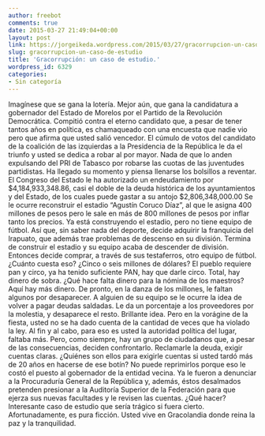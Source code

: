 ```yaml
---
author: freebot
comments: true
date: 2015-03-27 21:49:04+00:00
layout: post
link: https://jorgeikeda.wordpress.com/2015/03/27/gracorrupcion-un-caso-de-estudio/
slug: gracorrupcion-un-caso-de-estudio
title: 'Gracorrupción: un caso de estudio.'
wordpress_id: 6329
categories:
- Sin categoría
---
```


Imagínese que se gana la lotería. Mejor aún, que gana la candidatura a gobernador del Estado de Morelos por el Partido de la Revolución Democrática. Compitió contra el eterno candidato que, a pesar de tener tantos años en política, es chamaqueado con una encuesta que nadie vio pero que afirma que usted salió vencedor. El cúmulo de votos del candidato de la coalición de las izquierdas a la Presidencia de la República le da el triunfo y usted se dedica a robar al por mayor. Nada de que lo anden expulsando del PRI de Tabasco por robarse las cuotas de las juventudes partidistas. Ha llegado su momento y piensa llenarse los bolsillos a reventar.
El Congreso del Estado le ha autorizado un endeudamiento por $4,184,933,348.86, casi el doble de la deuda histórica de los ayuntamientos y del Estado, de los cuales puede gastar a su antojo $2,806,348,000.00 Se le ocurre reconstruir el estadio “Agustín Coruco Díaz”, al que le asigna 400 millones de pesos pero le sale en más de 800 millones de pesos por inflar tanto los precios. Ya está construyendo el estadio, pero no tiene equipo de fútbol. Así que, sin saber nada del deporte, decide adquirir la franquicia del Irapuato, que además trae problemas de descenso en su división. Termina de construir el estadio y su equipo acaba de descender de división. Entonces decide comprar, a través de sus testaferros, otro equipo de fútbol. ¿Cuánto cuesta eso? ¿Cinco o seis millones de dólares? El pueblo requiere pan y circo, ya ha tenido suficiente PAN, hay que darle circo.
Total, hay dinero de sobra. ¿Qué hace falta dinero para la nómina de los maestros? Aquí hay más dinero. De pronto, en la danza de los millones, le faltan algunos por desaparecer. A alguien de su equipo se le ocurre la idea de volver a pagar deudas saldadas. Le da un porcentaje a los proveedores por la molestia, y desaparece el resto. Brillante idea. Pero en la vorágine de la fiesta, usted no se ha dado cuenta de la cantidad de veces que ha violado la ley. Al fin y al cabo, para eso es usted la autoridad política del lugar, faltaba más. Pero, como siempre, hay un grupo de ciudadanos que, a pesar de las consecuencias, deciden confrontarlo. Reclamarle la deuda, exigir cuentas claras. ¿Quiénes son ellos para exigirle cuentas si usted tardó más de 20 años en hacerse de ese botín? No puede reprimirlos porque eso le costó el puesto al gobernador de la entidad vecina. Ya le fueron a denunciar a la Procuraduría General de la República y, además, éstos desalmados pretenden presionar a la Auditoría Superior de la Federación para que ejerza sus nuevas facultades y le revisen las cuentas. ¿Qué hacer? Interesante caso de estudio que sería trágico si fuera cierto. Afortunadamente, es pura ficción. Usted vive en Gracolandia donde reina la paz y la tranquilidad.
